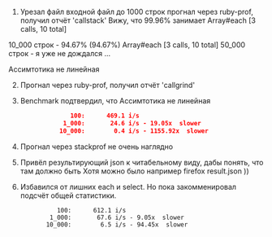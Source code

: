 1. Урезал файл входной файл до 1000 строк
  прогнал через ruby-prof, получил отчёт 'callstack'
  Вижу, что 99.96% занимает Array#each [3 calls, 10 total]

  10_000 строк - 94.67% (94.67%) Array#each [3 calls, 10 total]
  50_000 строк - я уже не дождался ...

  Ассимтотика не линейная

2. Прогнал через ruby-prof, получил отчёт 'callgrind'

3. Benchmark подтвердил, что Ассимтотика не линейная

```json
                 100:      469.1 i/s
               1_000:       24.6 i/s - 19.05x  slower
              10_000:        0.4 i/s - 1155.92x  slower
```

4. Прогнал через stackprof
  не очень наглядно

5. Привёл результирующий json к читабельному виду, дабы понять, что там должно быть
  Хотя можно было например firefox result.json ))

6. Избавился от лишних each и select. Но пока закомменировал подсчёт общей статистики.

                 100:      612.1 i/s
               1_000:       67.6 i/s - 9.05x  slower
              10_000:        6.5 i/s - 94.45x  slower
